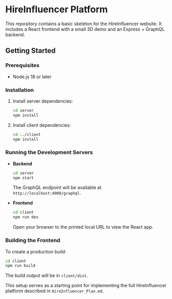 # HireInfluencer Platform

This repository contains a basic skeleton for the HireInfluencer website. It includes a React frontend with a small 3D demo and an Express + GraphQL backend.

## Getting Started

### Prerequisites
- Node.js 18 or later

### Installation
1. Install server dependencies:
   ```bash
   cd server
   npm install
   ```
2. Install client dependencies:
   ```bash
   cd ../client
   npm install
   ```

### Running the Development Servers
- **Backend**
  ```bash
  cd server
  npm start
  ```
  The GraphQL endpoint will be available at `http://localhost:4000/graphql`.

- **Frontend**
  ```bash
  cd client
  npm run dev
  ```
  Open your browser to the printed local URL to view the React app.

### Building the Frontend
To create a production build:
```bash
cd client
npm run build
```
The build output will be in `client/dist`.

This setup serves as a starting point for implementing the full HireInfluencer platform described in `HireInfluencer_Plan.md`.

